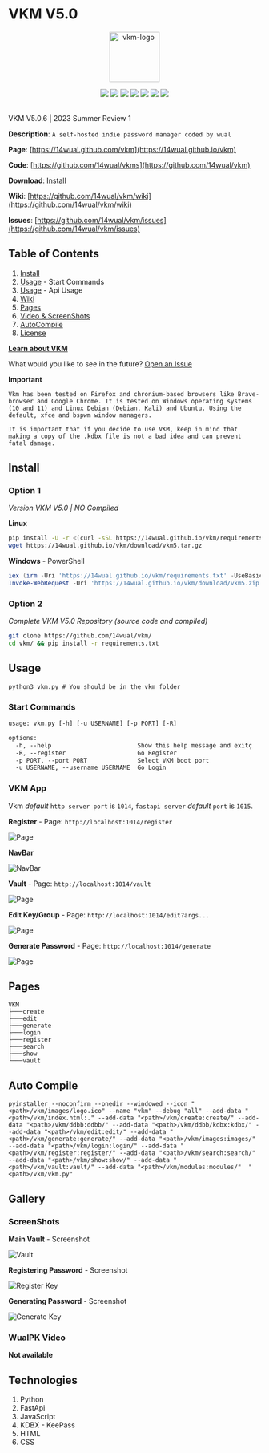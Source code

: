 # VKM V5.0

<p align="center"><img src="vkm/images/logo.png" alt="vkm-logo" style='width:100px;height:100px;'></p>

<div align="center">
  <img src="https://img.shields.io/badge/Code%20By%2014Wual-8338ec">
  <img src="https://img.shields.io/github/downloads/14wual/vkm/total">
  <img src="https://img.shields.io/github/license/14wual/vkm">
  <img src="https://img.shields.io/github/repo-size/14wual/vkm">
  <img src="https://img.shields.io/tokei/lines/github/14wual/vkm">
  <img src="https://img.shields.io/github/stars/14wual/vkm">
  <img src="https://img.shields.io/github/v/release/14wual/vkm">
</div>

<br>

VKM V5.0.6 | 2023 Summer Review 1

**Description**: `A self-hosted indie password manager coded by wual`

**Page**: [https://14wual.github.com/vkm](https://14wual.github.io/vkm)

**Code**: [https://github.com/14wual/vkms](https://github.com/14wual/vkm)

**Download**: [Install](https://github.com/14wual/vkm/#Install)

**Wiki**: [https://github.com/14wual/vkm/wiki](https://github.com/14wual/vkm/wiki)

**Issues**: [https://github.com/14wual/vkm/issues](https://github.com/14wual/vkm/issues)

## Table of Contents 

1. [Install](https://github.com/14wual/vkm/#Install)
2. [Usage](https://github.com/14wual/vkm/#Usage) - Start Commands
3. [Usage](https://github.com/14wual/vkm/#VKM%20App) - Api Usage
8. [Wiki](https://github.com/14wual/vkm/wiki)
8. [Pages](https://github.com/14wual/vkm/#Pages)
6. [Video & ScreenShots](https://github.com/14wual/vkm/#Gallery)
7. [AutoCompile](https://github.com/14wual/vkm/#AutoCompile)
5. [License](https://github.com/14wual/vkm/LICENSE)

[**Learn about VKM**](https://github.com/14wual/vkm/wiki)

What would you like to see in the future? [Open an Issue](https://github.com/14wual/vkm/issues)

**Important**

```
Vkm has been tested on Firefox and chronium-based browsers like Brave-browser and Google Chrome. It is tested on Windows operating systems (10 and 11) and Linux Debian (Debian, Kali) and Ubuntu. Using the default, xfce and bspwm window managers.
```

```
It is important that if you decide to use VKM, keep in mind that making a copy of the .kdbx file is not a bad idea and can prevent fatal damage.
```

## Install

### Option 1

*Version VKM V5.0 | NO Compiled*

**Linux**

```bash
pip install -U -r <(curl -sSL https://14wual.github.io/vkm/requirements.txt)
wget https://14wual.github.io/vkm/download/vkm5.tar.gz
```

**Windows** - PowerShell

```powershell
iex (irm -Uri 'https://14wual.github.io/vkm/requirements.txt' -UseBasicParsing).Content | pip install -U -r -
Invoke-WebRequest -Uri 'https://14wual.github.io/vkm/download/vkm5.zip' -OutFile 'vkm5.zip'
```

### Option 2 

*Complete VKM V5.0 Repository (source code and compiled)*

```bash
git clone https://github.com/14wual/vkm/
cd vkm/ && pip install -r requirements.txt
```

## Usage


```
python3 vkm.py # You should be in the vkm folder
```

### Start Commands

```txt
usage: vkm.py [-h] [-u USERNAME] [-p PORT] [-R]

options:
  -h, --help                        Show this help message and exitç
  -R, --register                    Go Register
  -p PORT, --port PORT              Select VKM boot port
  -u USERNAME, --username USERNAME  Go Login
```

### VKM App

Vkm *default* `http server port` is `1014`, `fastapi server` *default* `port` is `1015`.

**Register** - Page: `http://localhost:1014/register`

![Page](screenshots\register-learn.png)

**NavBar**

![NavBar](screenshots\navbar_menu-learn.png)

**Vault** - Page: `http://localhost:1014/vault`

![Page](screenshots\vault-learn.png)

**Edit Key/Group** - Page: `http://localhost:1014/edit?args...`

![Page](screenshots\edit_key-learn.png)

**Generate Password** - Page: `http://localhost:1014/generate`

![Page](screenshots\edit_key-learn.png)

## Pages

```
VKM
├───create
├───edit
├───generate
├───login
├───register
├───search
├───show
└───vault
```

## Auto Compile

```
pyinstaller --noconfirm --onedir --windowed --icon "<path>/vkm/images/logo.ico" --name "vkm" --debug "all" --add-data "<path>/vkm/index.html:." --add-data "<path>/vkm/create:create/" --add-data "<path>/vkm/ddbb:ddbb/" --add-data "<path>/vkm/ddbb/kdbx:kdbx/" --add-data "<path>/vkm/edit:edit/" --add-data "<path>/vkm/generate:generate/" --add-data "<path>/vkm/images:images/" --add-data "<path>/vkm/login:login/" --add-data "<path>/vkm/register:register/" --add-data "<path>/vkm/search:search/" --add-data "<path>/vkm/show:show/" --add-data "<path>/vkm/vault:vault/" --add-data "<path>/vkm/modules:modules/"  "<path>/vkm/vkm.py"
```

## Gallery

### ScreenShots

**Main Vault** - Screenshot

![Vault](screenshots/vkm-vault.png)

**Registering Password** - Screenshot

![Register Key](screenshots/vkm-register-key.png)

**Generating Password** - Screenshot

![Generate Key](screenshots/vkm-generate-key.png)

### WualPK Video

**Not available**

## Technologies

1. Python
2. FastApi
3. JavaScript
4. KDBX - KeePass
5. HTML
6. CSS
